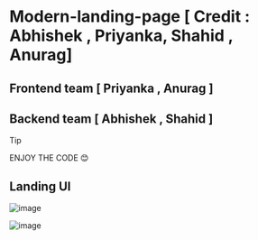 ﻿# Modern-landing-page [ Credit : Abhishek , Priyanka, Shahid , Anurag]
## Frontend team [ Priyanka , Anurag ]
## Backend team [ Abhishek , Shahid ]

> [!tip]
> ENJOY THE CODE 😊

## Landing UI

![image](https://github.com/user-attachments/assets/0c36a4fc-ba7c-4601-b8fc-45de7b880065)

![image](https://github.com/user-attachments/assets/f6b9fb9a-8d40-41a6-a677-56804f146b30)
